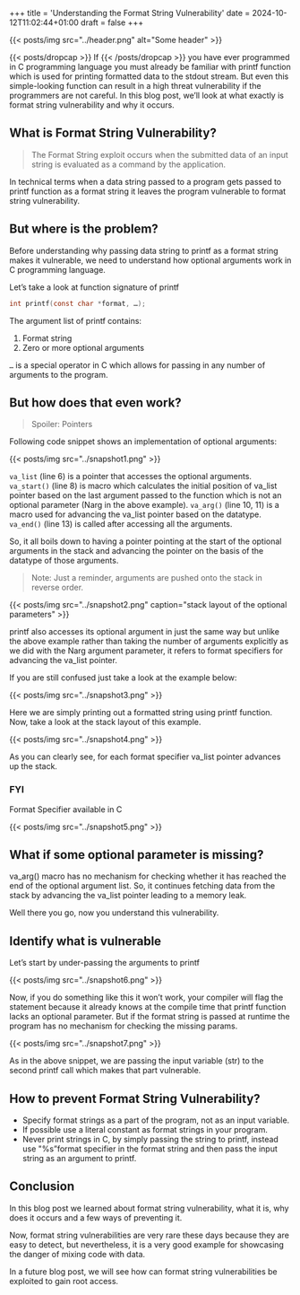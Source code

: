 +++
title = 'Understanding the Format String Vulnerability'
date = 2024-10-12T11:02:44+01:00
draft = false 
+++

{{< posts/img src="../header.png" alt="Some header" >}}

{{< posts/dropcap >}} If {{< /posts/dropcap >}} you have ever programmed in C programming language you must already be familiar with printf function which is used for printing formatted data to the stdout stream. But even this simple-looking function can result in a high threat vulnerability if the programmers are not careful. In this blog post, we’ll look at what exactly is format string vulnerability and why it occurs.

## What is Format String Vulnerability?

> The Format String exploit occurs when the submitted data of an input string is evaluated as a command by the application.

In technical terms when a data string passed to a program gets passed to printf function as a format string it leaves the program vulnerable to format string vulnerability.

## But where is the problem?

Before understanding why passing data string to printf as a format string makes it vulnerable, we need to understand how optional arguments work in C programming language.

Let’s take a look at function signature of printf

```C
int printf(const char *format, …);
```

The argument list of printf contains:
1. Format string
2. Zero or more optional arguments

`…` is a special operator in C which allows for passing in any number of arguments to the program.

## But how does that even work?

> Spoiler: Pointers

Following code snippet shows an implementation of optional arguments:

{{< posts/img src="../snapshot1.png" >}}

`va_list` (line 6) is a pointer that accesses the optional arguments.
`va_start()` (line 8) is macro which calculates the initial position of va_list pointer based on the last argument passed to the function which is not an optional parameter (Narg in the above example).
`va_arg()` (line 10, 11) is a macro used for advancing the va_list pointer based on the datatype.
`va_end()` (line 13) is called after accessing all the arguments.

So, it all boils down to having a pointer pointing at the start of the optional arguments in the stack and advancing the pointer on the basis of the datatype of those arguments.

> Note: Just a reminder, arguments are pushed onto the stack in reverse order.

{{< posts/img src="../snapshot2.png" caption="stack layout of the optional parameters" >}}

printf also accesses its optional argument in just the same way but unlike the above example rather than taking the number of arguments explicitly as we did with the Narg argument parameter, it refers to format specifiers for advancing the va_list pointer.

If you are still confused just take a look at the example below:

{{< posts/img src="../snapshot3.png" >}}

Here we are simply printing out a formatted string using printf function. Now, take a look at the stack layout of this example.

{{< posts/img src="../snapshot4.png" >}}

As you can clearly see, for each format specifier va_list pointer advances up the stack.

### FYI

Format Specifier available in C

{{< posts/img src="../snapshot5.png" >}}

## What if some optional parameter is missing?

va_arg() macro has no mechanism for checking whether it has reached the end of the optional argument list. So, it continues fetching data from the stack by advancing the va_list pointer leading to a memory leak.

Well there you go, now you understand this vulnerability.

## Identify what is vulnerable

Let’s start by under-passing the arguments to printf

{{< posts/img src="../snapshot6.png" >}}

Now, if you do something like this it won’t work, your compiler will flag the statement because it already knows at the compile time that printf function lacks an optional parameter. But if the format string is passed at runtime the program has no mechanism for checking the missing params.

{{< posts/img src="../snapshot7.png" >}}

As in the above snippet, we are passing the input variable (str) to the second printf call which makes that part vulnerable.

## How to prevent Format String Vulnerability?

- Specify format strings as a part of the program, not as an input variable.
- If possible use a literal constant as format strings in your program.
- Never print strings in C, by simply passing the string to printf, instead use "%s”format specifier in the format string and then pass the input string as an argument to printf.

## Conclusion

In this blog post we learned about format string vulnerability, what it is, why does it occurs and a few ways of preventing it.

Now, format string vulnerabilities are very rare these days because they are easy to detect, but nevertheless, it is a very good example for showcasing the danger of mixing code with data.

In a future blog post, we will see how can format string vulnerabilities be exploited to gain root access.

